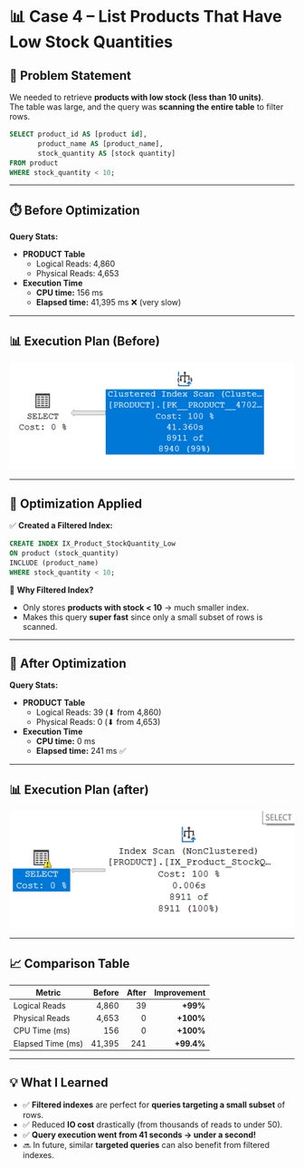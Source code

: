 # 📊 Case 4 – List Products That Have Low Stock Quantities

## 📌 Problem Statement
We needed to retrieve **products with low stock (less than 10 units)**.  
The table was large, and the query was **scanning the entire table** to filter rows.

```sql
SELECT product_id AS [product id], 
       product_name AS [product_name], 
       stock_quantity AS [stock quantity]
FROM product
WHERE stock_quantity < 10;
```

---

## ⏱️ Before Optimization

**Query Stats:**

* **PRODUCT Table**
  * Logical Reads: 4,860
  * Physical Reads: 4,653
* **Execution Time**
  * **CPU time:** 156 ms
  * **Elapsed time:** 41,395 ms ❌ (very slow)

---

## 📊 Execution Plan (Before)

![case 4 execution plan before](../screenshots/case-4-before.png)

---
## 🔧 Optimization Applied

✅ **Created a Filtered Index:**

```sql
CREATE INDEX IX_Product_StockQuantity_Low
ON product (stock_quantity)
INCLUDE (product_name)
WHERE stock_quantity < 10;
```

📌 **Why Filtered Index?**
* Only stores **products with stock < 10** → much smaller index.
* Makes this query **super fast** since only a small subset of rows is scanned.

---

## 🚀 After Optimization

**Query Stats:**

* **PRODUCT Table**
  * Logical Reads: 39 (⬇ from 4,860)
  * Physical Reads: 0 (⬇ from 4,653)
* **Execution Time**
  * **CPU time:** 0 ms
  * **Elapsed time:** 241 ms ✅

---

## 📊 Execution Plan (after)


![case 4 execution plan after](../screenshots/case-4-after.png)

---

## 📈 Comparison Table

| Metric           | Before   | After   | Improvement |
| ---------------- | -------: | ------: | ----------: |
| Logical Reads    | 4,860    | 39      | **+99%**    |
| Physical Reads   | 4,653    | 0       | **+100%**   |
| CPU Time (ms)    | 156      | 0       | **+100%**   |
| Elapsed Time (ms)| 41,395   | 241     | **+99.4%**  |

---

## 💡 What I Learned

* ✅ **Filtered indexes** are perfect for **queries targeting a small subset** of rows.
* ✅ Reduced **IO cost** drastically (from thousands of reads to under 50).
* ✅ **Query execution went from 41 seconds → under a second!**
* 🔜 In future, similar **targeted queries** can also benefit from filtered indexes.
